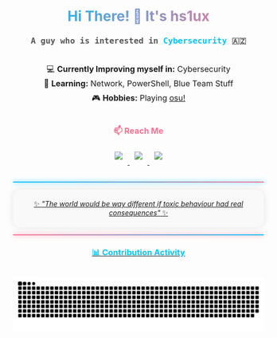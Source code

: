 <h1 align="center" style="font-weight: bold; background: linear-gradient(90deg, #00C3FF, #FF6F91); -webkit-background-clip: text; color: transparent;">
  Hi There! 👋 It's hs1ux
</h1>

<h3 align="center" style="color: #555; font-family: 'Fira Code', monospace;">
  A guy who is interested in <span style="color:#00C3FF; font-weight:bold;">Cybersecurity</span> 🇦🇿
</h3>

<br/>

<div align="center" style="font-size:16px; line-height:1.8;">
  💻 <b>Currently Improving myself in:</b> Cybersecurity  <br/>
  🌱 <b>Learning:</b> Network, PowerShell, Blue Team Stuff <br/> 
  🎮 <b>Hobbies:</b>  Playing <a href="https://osu.ppy.sh/users/28000064" target="_blank"> osu!  </a>
</div>

<br/>

<!-- Reach Me -->
<div align="center">
  <h3 style="color:#FF6F91;">📫 Reach Me</h3>
  <a href="mailto:bekirovm453@gmail.com">
    <img src="https://skillicons.dev/icons?i=gmail" width="50px" style="margin: 10px; transition: transform 0.3s;" />
  </a>
  <a href="https://www.instagram.com/muradbakirov" target="_blank">
    <img src="https://skillicons.dev/icons?i=instagram" width="50px" style="margin: 10px; transition: transform 0.3s;" />
  </a>
  <a href="https://www.linkedin.com/in/murad-bakirov-115067238/" target="_blank">
    <img src="https://skillicons.dev/icons?i=linkedin" width="50px" style="margin: 10px; transition: transform 0.3s;" />
</div>

<br/>

<hr style="border: 0; height: 2px; background: linear-gradient(90deg, #00C3FF, #FF6F91); box-shadow: 0 0 10px #00C3FF;" />

<div align="center" style="max-width:600px; margin:auto; background:#f9f9f9; border-radius:15px; padding:20px; box-shadow:0 0 15px rgba(0,0,0,0.1);">
  ✨ <i>"The world would be way different if toxic behaviour had real consequences"</i> ✨
</div>

<hr style="border: 0; height: 2px; background: linear-gradient(90deg, #FF6F91, #00C3FF); box-shadow: 0 0 10px #FF6F91;" />

<div align="center">
  <h3 style="color:#00C3FF;">📊 Contribution Activity</h3>
  <br>
  <img alt="snake eating my contributions" src="https://raw.githubusercontent.com/salesp07/salesp07/output/github-contribution-grid-snake.svg" />
</div>

